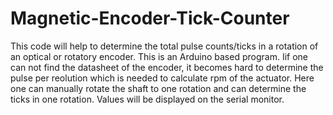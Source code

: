 # Magnetic-Encoder-Tick-Counter
This code will help to determine the total pulse counts/ticks in a rotation of an optical or rotatory encoder.
This is an Arduino based program. Iif one can not find the datasheet of the encoder, it becomes hard to determine the pulse per reolution which is needed to calculate rpm of the actuator. Here one can manually rotate the shaft to one rotation and can determine the ticks in one rotation.
Values will be displayed on the serial monitor.
